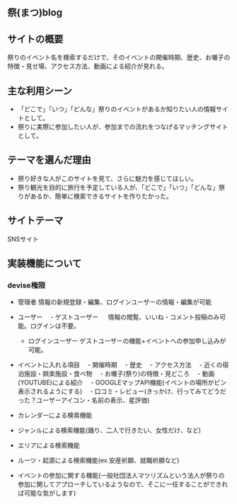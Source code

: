 ## 祭(まつ)blog

## サイトの概要
祭りのイベント名を検索するだけで、そのイベントの開催時期、歴史、お囃子の特徴・見せ場、アクセス方法、動画による紹介が見れる。

## 主な利用シーン
- 「どこで」「いつ」「どんな」祭りのイベントがあるか知りたい人の情報サイトとして。
- 祭りに実際に参加したい人が、参加までの流れをつなげるマッチングサイトとして。

## テーマを選んだ理由
- 祭り好きな人がこのサイトを見て、さらに魅力を感じてほしい。
- 祭り観光を目的に旅行を予定している人が、「どこで」「いつ」「どんな」祭りがあるか、簡単に検索できるサイトを作りたかった。

## サイトテーマ
SNSサイト

## 実装機能について
### devise権限
- 管理者
情報の新規登録・編集、ログインユーザーの情報・編集が可能

- ユーザー
　- ゲストユーザー
　  情報の閲覧、いいね・コメント投稿のみ可能。ログインは不要。
  - ログインユーザー
    ゲストユーザーの機能+イベントへの参加申し込みが可能。


- イベントに入れる項目
　- 開催時期
　- 歴史
　- アクセス方法
　- 近くの宿泊施設・娯楽施設・食べ物
　- お囃子(祭り)の特徴・見どころ
　- 動画(YOUTUBE)による紹介
　- GOOGLEマップAPI機能(イベントの場所がピン表示されるようにする)
　- 口コミ・レビュー(きっかけ、行ってみてどうだった？ユーザーアイコン・名前の表示、星評価)


- カレンダーによる検索機能

- ジャンルによる検索機能(踊り、二人で行きたい、女性だけ、など)

- エリアによる検索機能

- ルーツ・起源による検索機能(ex.安産祈願、就職祈願など)

- イベントの参加に関する機能(一般社団法人マツリズムという法人が祭りの参加に関してアプローチしているようなので、そこに一任することができれば可能な気がします)
